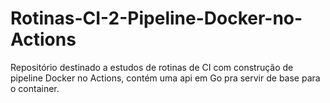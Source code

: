 # Rotinas-CI-2-Pipeline-Docker-no-Actions

Repositório destinado a estudos de rotinas de CI com construção de pipeline Docker no Actions, contém uma api em Go pra servir de base para o container.
